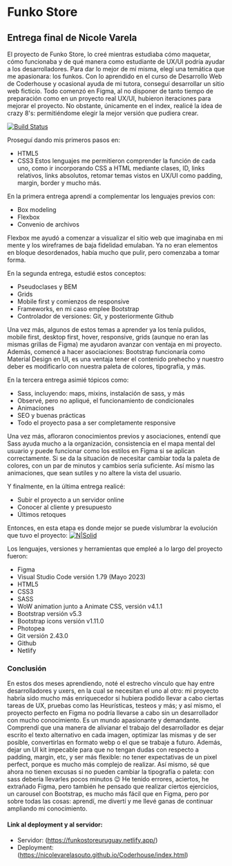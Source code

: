 # Funko Store
## Entrega final de Nicole Varela
El proyecto de Funko Store, lo creé mientras estudiaba cómo maquetar, cómo funcionaba y de qué manera como estudiante de UX/UI podría ayudar a los desarrolladores.
Para dar lo mejor de mí misma, elegí una temática que me apasionara: los funkos. Con lo aprendido en el curso de Desarrollo Web de Coderhouse y ocasional ayuda de mi tutora, conseguí desarrollar un sitio web ficticio.
Todo comenzó en Figma, al no disponer de tanto tiempo de preparación como en un proyecto real UX/UI, hubieron iteraciones para mejorar el proyecto. No obstante, únicamente en el index, realicé la idea de crazy 8's: permitiéndome elegir la mejor versión que pudiera crear.

[![Build Status](https://upload.wikimedia.org/wikipedia/commons/a/ad/Figma-1-logo.png)](https://www.figma.com/file/m3Oe4xq6rOpkOypeQmjLoi/Wireframes?type=design&node-id=23%3A2&mode=design&t=s9mvU0SWjBxgbJrN-1)

Proseguí dando mis primeros pasos en:
- HTML5
- CSS3
Estos lenguajes me permitieron comprender la función de cada uno, como ir incorporando CSS a HTML mediante clases, ID, links relativos, links absolutos, retomar temas vistos en UX/UI como padding, margin, border y mucho más.

En la primera entrega aprendí a complementar los lenguajes previos con:
- Box modeling
- Flexbox
- Convenio de archivos

Flexbox me ayudó a comenzar a visualizar el sitio web que imaginaba en mi mente y los wireframes de baja fidelidad emulaban. Ya no eran elementos en bloque desordenados, había mucho que pulir, pero comenzaba a tomar forma.

En la segunda entrega, estudié estos conceptos:
- Pseudoclases y BEM
- Grids
- Mobile first y comienzos de responsive
- Frameworks, en mi caso emplee Bootstrap
- Controlador de versiones: Git, y posteriormente Github

Una vez más, algunos de estos temas a aprender ya los tenía pulidos, mobile first, desktop first, hover, responsive, grids (aunque no eran las mismas grillas de Figma) me ayudaron avanzar con ventaja en mi proyecto. Además, comencé a hacer asociaciones: Bootstrap funcionaría como Material Design en UI, es una ventaja tener el contenido prehecho y nuestro deber es modificarlo con nuestra paleta de colores, tipografía, y más.

En la tercera entrega asimié tópicos como:
- Sass, incluyendo: maps, mixins, instalación de sass, y más
- Observé, pero no apliqué, el funcionamiento de condicionales
- Animaciones
- SEO y buenas prácticas
- Todo el proyecto pasa a ser completamente responsive

Una vez más, afloraron conocimientos previos y asociaciones, entendí que Sass ayuda mucho a la organización, consistencia en el mapa mental del usuario y puede funcionar como los estilos en Figma si se aplican correctamente. Si se da la situación de necesitar cambiar toda la paleta de colores, con un par de minutos y cambios sería suficiente. Así mismo las animaciones, que sean sutiles y no altere la vista del usuario. 

Y finalmente, en la última entrega realicé:
- Subir el proyecto a un servidor online
- Conocer al cliente y presupuesto
- Últimos retoques

Entonces, en esta etapa es donde mejor se puede vislumbrar la evolución que tuvo el proyecto: 
[![N|Solid](https://upload.wikimedia.org/wikipedia/commons/a/ad/Figma-1-logo.png)](https://www.figma.com/file/m3Oe4xq6rOpkOypeQmjLoi/Wireframes?type=design&node-id=136%3A110&mode=design&t=nKgCmKKihQMYN4vM-1)

Los lenguajes, versiones y herramientas que empleé a lo largo del proyecto fueron:
- Figma
- Visual Studio Code versión 1.79 (Mayo 2023)
- HTML5
- CSS3
- SASS
- WoW animation junto a Animate CSS, versión v4.1.1
- Bootstrap versión v5.3
- Bootstrap icons versión v1.11.0
- Photopea
- Git versión 2.43.0
- Github
- Netlify

### Conclusión
En estos dos meses aprendiendo, noté el estrecho vínculo que hay entre desarrolladores y uxers, en la cual se necesitan el uno al otro: mi proyecto habría sido mucho más enriquecedor si hubiera podido llevar a cabo ciertas tareas de UX, pruebas como las Heurísticas, testeos y más; y así mismo, el proyecto perfecto en Figma no podría llevarse a cabo sin un desarrollador con mucho conocimiento. Es un mundo apasionante y demandante.
Comprendí que una manera de alivianar el trabajo del desarrollador es dejar escrito el texto alternativo en cada imagen, optimizar las mismas y de ser posible, convertirlas en formato webp o el que se trabaje a futuro. Además, dejar un UI kit impecable para que no tengan dudas con respecto a padding, margin, etc, y ser más flexible: no tener expectativas de un pixel perfect, porque es mucho más complejo de realizar.
Así mismo, sé que ahora no tienen excusas si no pueden cambiar la tipografía o paleta: con sass debería llevarles pocos minutos 😉
He tenido errores, aciertos, he extrañado Figma, pero también he pensado que realizar ciertos ejercicios, un carousel con Bootstrap, es mucho más fácil que en Figma, pero por sobre todas las cosas: aprendí, me divertí y me llevé ganas de continuar ampliando mi conocimiento.

#### Link al deployment y al servidor:
- Servidor: (https://funkostoreuruguay.netlify.app/)
- Deployment: (https://nicolevarelasouto.github.io/Coderhouse/index.html)
